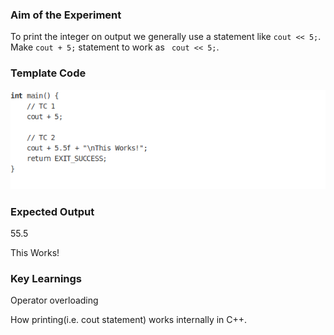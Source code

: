 ### Aim of the Experiment

To print the integer on output we generally use a statement like `cout << 5;`. Make `cout + 5;` statement to work as ` cout << 5;`.

### Template Code

![alt text](image.png)

### Expected Output

55.5

This Works!

### Key Learnings

Operator overloading

How printing(i.e. cout statement) works internally in C++.

